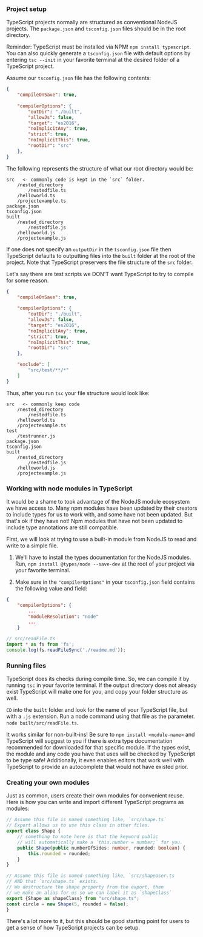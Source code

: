 ### Project setup
TypeScript projects normally are structured as conventional NodeJS projects. The `package.json` and `tsconfig.json` files should be in the root directory. 

Reminder: TypeScript must be installed via NPM! `npm install typescript`. You can also quickly generate a `tsconfig.json` file with default options by entering `tsc --init` in your favorite terminal at the desired folder of a TypeScript project.

Assume our `tsconfig.json` file has the following contents:
```JSON
{   
    "compileOnSave": true,
    
    "compilerOptions": {
        "outDir": "./built",
        "allowJs": false,
        "target": "es2016",
        "noImplicitAny": true,
        "strict": true,
        "noImplicitThis": true,
        "rootDir": "src" 
    },
}
```
The following represents the structure of what our root directory would be:

```
src   <- commonly code is kept in the `src` folder.
    /nested_directory
        /nestedfile.ts
    /helloworld.ts
    /projectexample.ts
package.json
tsconfig.json
built
    /nested_directory
        /nestedfile.js
    /helloworld.js
    /projectexample.js
```

If one does not specify an `outputDir` in the `tsconfig.json` file then TypeScript defaults to outputting files into the `built` folder at the root of the project. Note that TypeScript preservers the file structure of the `src` folder. 

Let's say there are test scripts we DON'T want TypeScript to try to compile for some reason.
```JSON
{   
    "compileOnSave": true,
    
    "compilerOptions": {
        "outDir": "./built",
        "allowJs": false,
        "target": "es2016",
        "noImplicitAny": true,
        "strict": true,
        "noImplicitThis": true,
        "rootDir": "src" 
    },

    "exclude": [
        "src/test/**/*"
    ]
}

```

Thus, after you run `tsc` your file structure would look like:

```
src   <- commonly keep code 
    /nested_directory
        /nestedfile.ts
    /helloworld.ts
    /projectexample.ts
test
    /testrunner.js
package.json
tsconfig.json
built
    /nested_directory
        /nestedfile.js
    /helloworld.js
    /projectexample.js
```

### Working with node modules in TypeScript
It would be a shame to took advantage of the NodeJS module ecosystem we have access to. Many npm modules have been updated by their creators to include types for us to work with, and some have not been updated. But that's ok if they have not! Npm modules that have not been updated to include type annotations are still compatible. 

First, we will look at trying to use a built-in module from NodeJS to read and write to a simple file. 

1. We'll have to install the types documentation for the NodeJS modules. Run, `npm install @types/node --save-dev` at the root of your project via your favorite terminal.

2. Make sure in the `"compilerOptions"` in your `tsconfig.json` field contains the following value and field:
```JSON
{
    "compilerOptions": {
        ...
        "moduleResolution": "node"
        ...
    }
```

```TypeScript
// src/readFile.ts
import * as fs from 'fs';
console.log(fs.readFileSync('./readme.md'));
```

### Running files
TypeScript does its checks during compile time. So, we can compile it by running `tsc` in your favorite terminal. If the output directory does not already exist TypeScript will make one for you, and copy your folder structure as well. 

`CD` into the `built` folder and look for the name of your TypeScript file, but with a `.js` extension. Run a node command using that file as the parameter. `node built/src/readFile.ts`. 

It works similar for non-built-ins! Be sure to `npm install <module-name>` and TypeScript will suggest to you if there is extra type documentation recommended for downloaded for that specific module. If the types exist, the module and any code you have that uses will be checked by TypeScript to be type safe! Additionally, it even enables editors that work well with TypeScript to provide an autocomplete that would not have existed prior. 

### Creating your own modules
Just as common, users create their own modules for convenient reuse. Here is how you can write and import different TypeScript programs as modules:

```TypeScript
// Assume this file is named something like, `src/shape.ts`
// Export allows us to use this class in other files.
export class Shape {
    // something to note here is that the keyword public 
    // will automatically make a `this.number = number;` for you. 
    public Shape(public numberOfSides: number, rounded: boolean) {
        this.rounded = rounded;
    }
} 
```

```TypeScript
// Assume this file is named something like, `src/shapeUser.ts
// AND that `src/shape.ts` exists.
// We destructure the shape property from the export, then
// we make an alias for us so we can label it as `shapeClass`
export {Shape as shapeClass} from "src/shape.ts";
const circle = new Shape(5, rounded = false);
} 
```

There's a lot more to it, but this should be good starting point for users to get a sense of how TypeScript projects can be setup. 
